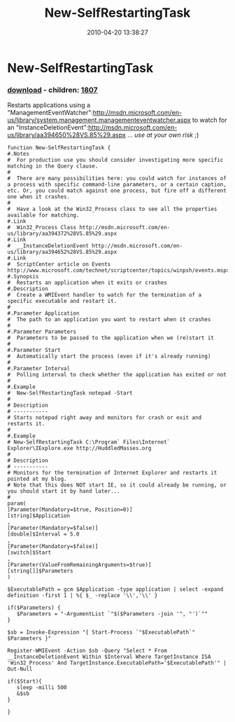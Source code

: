 ﻿---
pid:            1795
poster:         Joel Bennett
title:          New-SelfRestartingTask
date:           2010-04-20 13:38:27
format:         posh
parent:         0
parent:         0
children:       1807
---

# New-SelfRestartingTask

### [download](1795.ps1) - children: [1807](1807.md)

Restarts applications using a "ManagementEventWatcher":http://msdn.microsoft.com/en-us/library/system.management.managementeventwatcher.aspx to watch for an "InstanceDeletionEvent":http://msdn.microsoft.com/en-us/library/aa394650%28VS.85%29.aspx ... *use at your own risk* ;)

```posh
function New-SelfRestartingTask {
#.Notes
#  For production use you should consider investigating more specific matching in the Query clause.
#
#  There are many possibilities here: you could watch for instances of a process with specific command-line parameters, or a certain caption, etc. Or, you could match against one process, but fire off a different one when it crashes. 
#
#  Have a look at the Win32_Process class to see all the properties available for matching.
#.Link
#  Win32_Process Class http://msdn.microsoft.com/en-us/library/aa394372%28VS.85%29.aspx
#.Link
#  __InstanceDeletionEvent http://msdn.microsoft.com/en-us/library/aa394652%28VS.85%29.aspx
#.Link
#  ScriptCenter article on Events http://www.microsoft.com/technet/scriptcenter/topics/winpsh/events.mspx
#.Synopsis
#  Restarts an application when it exits or crashes
#.Description
#  Create a WMIEvent handler to watch for the termination of a specific executable and restart it.
#
#.Parameter Application
#  The path to an application you want to restart when it crashes
#
#.Parameter Parameters
#  Parameters to be passed to the application when we (re)start it
#
#.Parameter Start
#  Automatically start the process (even if it's already running)
#
#.Parameter Interval
#  Polling interval to check whether the application has exited or not
#
#.Example
#  New-SelfRestartingTask notepad -Start
#
# Description
# -----------
# Starts notepad right away and monitors for crash or exit and restarts it.
#
#.Example
# New-SelfRestartingTask C:\Program` Files\Internet` Explorer\IExplore.exe http://HuddledMasses.org
#
# Description
# -----------
# Monitors for the termination of Internet Explorer and restarts it pointed at my blog.
# Note that this does NOT start IE, so it could already be running, or you should start it by hand later...
#
param(
[Parameter(Mandatory=$true, Position=0)]
[string]$Application
,
[Parameter(Mandatory=$false)]
[double]$Interval = 5.0
,
[Parameter(Mandatory=$false)]
[switch]$Start
,
[Parameter(ValueFromRemainingArguments=$true)]
[string[]]$Parameters
)

$ExecutablePath = gcm $Application -type application | select -expand definition -first 1 | %{ $_ -replace '\\','\\' }

if($Parameters) {
   $Parameters = "-ArgumentList `"$($Parameters -join '", "')`""
}

$sb = Invoke-Expression "{ Start-Process `"$ExecutablePath`" $Parameters }"

Register-WMIEvent -Action $sb -Query "Select * From __InstanceDeletionEvent Within $Interval Where TargetInstance ISA 'Win32_Process' And TargetInstance.ExecutablePath='$ExecutablePath'" | Out-Null

if($Start){ 
   sleep -milli 500
   &$sb 
}

}

```
